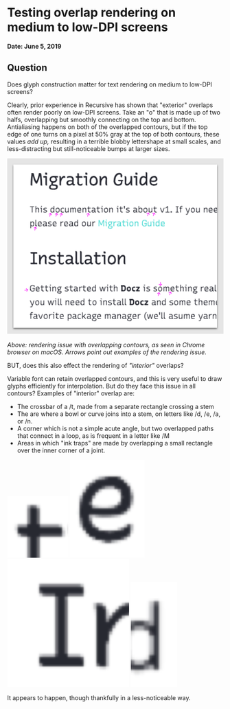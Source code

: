# Testing overlap rendering on medium to low-DPI screens

**Date: June 5, 2019**


## Question

Does glyph construction matter for text rendering on medium to low-DPI screens?

Clearly, prior experience in Recursive has shown that "exterior" overlaps often render poorly on low-DPI screens. Take an "o" that is made up of two halfs, overlapping but smoothly connecting on the top and bottom. Antialiasing happens on both of the overlapped contours, but if the top edge of one turns on a pixel at 50% gray at the top of both contours, these values *add up,* resulting in a terrible blobby lettershape at small scales, and less-distracting but still-noticeable bumps at larger sizes.

![](assets/2019-06-05-22-13-05.png)

*Above: rendering issue with overlapping contours, as seen in Chrome browser on macOS. Arrows point out examples of the rendering issue.*

BUT, does this also effect the rendering of *"interior"* overlaps? 

Variable font can retain overlapped contours, and this is very useful to draw glyphs efficiently for interpolation. But do they face this issue in all contours? Examples of "interior" overlap are:
- The crossbar of a /t, made from a separate rectangle crossing a stem
- The are where a bowl or curve joins into a stem, on letters like /d, /e, /a, or /n.
- A corner which is not a simple acute angle, but two overlapped paths that connect in a loop, as is frequent in a letter like /M
- Areas in which "ink traps" are made by overlapping a small rectangle over the inner corner of a joint.

![](assets/2019-06-05-22-20-21.png)
![](assets/2019-06-05-22-20-35.png)
![](assets/2019-06-05-22-20-51.png)
![](assets/2019-06-05-22-21-17.png)

It appears to happen, though thankfully in a less-noticeable way. 